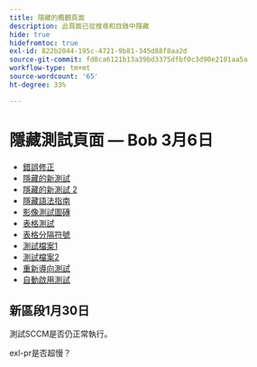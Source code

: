 ```yaml
---
title: 隱藏的概觀頁面
description: 此頁面已從搜尋和目錄中隱藏
hide: true
hidefromtoc: true
exl-id: 822b2044-195c-4721-9b81-345d88f8aa2d
source-git-commit: fd0ca6121b13a39bd3375dfbf0c3d90e2101aa5a
workflow-type: tm+mt
source-wordcount: '65'
ht-degree: 33%

---
```


# 隱藏測試頁面 — Bob 3月6日

+ [錯誤修正](hidden/bug-fixes.md)
+ [隱藏的新測試](hidden-new-test.md)
+ [隱藏的新測試 2](hidden-new-test-2.md)
+ [隱藏語法指南](hidden/syntax-style-guide.md)
+ [影像測試圖磚](hidden/test-page.md)
+ [表格測試](hidden/tables.md)
+ [表格分隔符號](hidden/table-breaks.md)
+ [測試檔案1](hidden/note-test.md)
+ [測試檔案2](hidden-test.md)
+ [重新導向測試](hidden/test-redirection.md)
+ [自動啟用測試](hidden/autoactivate.md)

## 新區段1月30日

測試SCCM是否仍正常執行。

exl-pr是否超慢？
